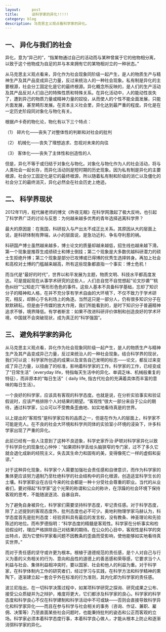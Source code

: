 ```yaml
---
layout:     post
title:      谈科学家的异化!!!!!
category: blog
description: 马克思主义观点看科学家的异化。
---
```

一、	异化与我们的社会
----------------
异化，意为“异己的”，“指某物通过自己的活动而与某种曾属于它的他物相分离，以致于这个他物成为自足的并与本来拥有它的某物相对立的一种状态。” 

从马克思主义观点看来，异化作为社会现象同阶级一起产生，是人的物质生产与精神生产及其产品变成异己力量，反过来统治人的一种社会现象。私有制是异化的主要根源，社会分工固定化是它的最终根源。异化概念所反映的，是人们的生产活动及其产品反对人们自己的特殊性质和特殊关系。在异化活动中，人的能动性丧失了，遭到异己的物质力量或精神力量的奴役，从而使人的个性不能全面发展，只能片面发展，甚至畸形发展。在资本主义社会里，异化达到最严重的程度。异化是在一定历史阶段同对象化与物化有关。

根据卢卡奇的物化论，物化有以下三个特点：

（1） 碎片化——丧失了对整体性的判断和对社会的批判 

（2） 机械化——丧失了理想追求、忽视对未来的向往 

（3） 客体化——丧失了主体性和创造性的人

但是，异化不等于或归结于对象化与物化。对象化与物化作为人的社会活动，将与人类社会一起长存，而异化活动则是短时期的历史现象。因为私有制是异化的主要根源，社会分工固定化是它的最终根源，所以随着私有制和阶级的消亡以及僵化的社会分工的最终消灭，异化必然会在社会历史上绝迹。 

二、	科学界现状
---------------
2012年11月，程代展老师的博文《昨夜无眠》在科学网激起了极大反响，也引起了科学界广泛的讨论与反思：为何越来越多优秀的青年选择逃离科学界？

最大的原因是：在我国，科研投入与产出太不成正比关系。其原因从大的层面上说，是科研体制有弊端，从小的层面说，是急功近利、争名夺利惹的祸。

科研国产博士虽然越来越多，博士论文的质量却越来越低，招生线也越来越下滑。第一个现象是推荐生成绩硕士和博士倒挂；第二个现象是大多数优越科研潜力的硕士生拒绝升博；第三个现象是部分已攻博或已得博的优秀生选择转身。再加上社会和高校对土博的门槛越来越高，所有这些现象都直指一个事实：博士危机！

而当代是“最好的时代”，世界以和平发展为主题，物质文明、科技水平都高度发达。可是提起现在从事学术研究的这些人，人们总自觉不自觉想起“论文抄袭”“桃色纠纷”“公知走穴”等形形色色的事件。这些人基本不具备科学基础，忘却了知识分子的精神和人格，在并不充分享有学术自由的大环境下，不仅不致力于学术研究，相反，却醉心于名利场上的角逐。当然这只是一部分人，仍有很多知识分子在默默耕耘。但是由于传媒的放大作用，我们所能看到的，是时下知识分子普遍精神追求不够，境界降低。有学者断言：如果不改进科研评价体制和创造良好的学术环境，中国就不会突破现状，成为真正的“科学强国”。

三、	避免科学家的异化
-----------------
从马克思主义观点看，异化作为社会现象同阶级一起产生，是人的物质生产与精神生产及其产品变成异己力量，反过来统治人的一种社会现象。结合科学界的现状，我们可以说：科学家所创造的成果以及宣告自己发明的标志——论文，都反过来变成了异己力量，以扭曲了的标准，影响着科学家的工作。科学家的工作，已经变成了“日常生活”（everyday life，特指每天生活中的异化、单调乏味、机械般重复的特征），而非原本的“每日生活”（ daily life, 指古代社会的充满着具体而丰富的意味的每日生活）。

一个良好的科学家，应该具有客观的科学态度。也就是说，在分析实验事实和验证假说时，应该严格排除个人对结果的期望。“客观性”很大一部分来自于公众的期待，通过科学家，公众可以不受教条歪曲地、如实地看待真是的世界。

以上提出的“客观性”是科学家应有的品质之一，但是在作为人的层面上，科学家不可能是完人。在不良的社会大环境和科学共同体的实验室小环境的浸染下，许多科学家出现了严重的异化。

此前已经有一些人注意到了这种不良迹象，科学史家乔治·萨顿对科学家异化以致于科学异化的现象忧心忡忡：“如果把科学丢给头脑狭窄的专门家，过不了多久它就会退化成新的经院主义，失去其生命力和固有的美，变得像死亡一样的虚假和妄谬。”

对于这种异化现象，科学家个人需要加强社会责任感和自律意识，而作为科学家的集体更应该努力遏制乃至杜绝科学的社会结构中的异化根源，创造适宜科学生长的土壤。科学家职业在古往今来的社会都是一种十分受社会尊重的职业。当代的从业者们，要对得起“科学家”这个光荣的称谓和公众的称许，在浮躁的社会环境下保持客观的思考，不能随波逐流、自暴自弃。
 
为了避免自身被异化，科学家们需要坚持科学态度，牢记责任感。对于科学态度，除了上述提到的客观态度外，批判态度也必不可少。奥地利物理学家马赫认为，科学态度首先是批判态度：经验资料具有最后的发言权，没有教条、神圣理论和先验陈述的地位。而布罗德指明：“科学态度的精髓是客观性。科学家在分析事实和检验假设时，理应严格排除自己对结果的期待。在公众的心目中，客观性是科学的突出特点，因为它使科学家看问题不因教条的歪曲而受影响，使他能够如实地看待真实世界。” 

而对于责任感的坚守或许更为根本。根植于道德规范的责任感，是个人对自己与行义为善的义务相关的行为、意向和品性的道德上的善恶感和荣辱感，它要求当个人利益与社会、集体利益相冲突时，要以国家、社会和他人的利益为重。对于科学家，在科学体制内工作的研究者们，经过学习与实践，在科学方法和科学精神的熏陶下，逐渐建立起一套合乎外在标准的行为准则，其内化即为科学家的责任感。

波兰尼指出，在一切科学决策过程中，如某项科学研究之探询、研究成果之公布、接受公众质疑并为之辩护，难度将更大，它们都涉及科学家的良心。科学家的科学态度和科学良心不仅在科学建制和科学活动中不可或缺——否则会直接导致科学异化和科学家异化——而且在参与科学与社会相关的事务（咨询、作证、兼职、雇佣、决策等）乃至直面某些社会问题时，也能秉持批判的姿态和公正而客观的立场。科学家必须本着科学态度行事，本着科学良心做人，才能从根本上防止和逐渐消弭科学家的异化。 

